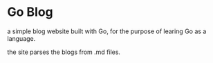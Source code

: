 # Go Blog 
a simple blog website built with Go, for the purpose of learing Go as a language. 

the site parses the blogs from .md files. 

